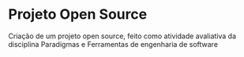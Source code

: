 <h1> Projeto Open Source </h1>
Criação de um projeto open source, feito como atividade avaliativa da disciplina Paradigmas e Ferramentas de engenharia de software
